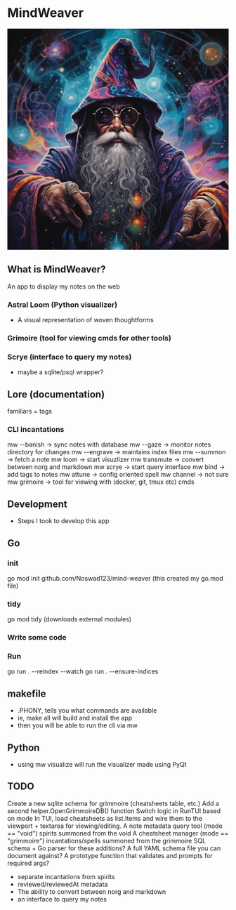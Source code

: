 # MindWeaver

![Black Wizard](img/black-wiz.png)

## What is MindWeaver?

An app to display my notes on the web

### Astral Loom (Python visualizer)

- A visual representation of woven thoughtforms

### Grimoire (tool for viewing cmds for other tools)

### Scrye (interface to query my notes)

- maybe a sqlite/psql wrapper?

## Lore (documentation)

familiars = tags

### CLI incantations

mw --banish -> sync notes with database
mw --gaze -> monitor notes directory for changes
mw --engrave -> maintains index files
mw --summon -> fetch a note
mw loom -> start visuzlizer
mw transmute -> convert between norg and markdown
mw scrye -> start query interface
mw bind -> add tags to notes
mw attune -> config oriented spell
mw channel -> not sure
mw grimoire -> tool for viewing with (docker, git, tmux etc) cmds

## Development
- Steps I took to develop this app

## Go

### init

go mod init github.com/Noswad123/mind-weaver (this created my go.mod file)

### tidy 

go mod tidy (downloads external modules)

### Write some code

### Run

go run . --reindex --watch
go run . --ensure-indices

## makefile

- .PHONY, tells you what commands are available
- ie, make all will build and install the app
- then you will be able to run the cli via mw

## Python

- using mw visualize will run the visualizer made using PyQt

## TODO

Create a new sqlite schema for grimmoire (cheatsheets table, etc.)
Add a second helper.OpenGrimmoireDB() function
Switch logic in RunTUI based on mode
In TUI, load cheatsheets as list.Items and wire them to the viewport + textarea for viewing/editing.
A note metadata query tool (mode == "void")
spirits summoned from the void
A cheatsheet manager (mode == "grimmoire")
incantations/spells summoned from the grimmoire
SQL schema + Go parser for these additions?
A full YAML schema file you can document against?
A prototype function that validates and prompts for required args?
- separate incantations from spirits
- reviewed/reviewedAt metadata
- The ability to convert between norg and markdown
- an interface to query my notes
